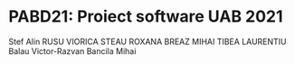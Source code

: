 # PABD21: Proiect software UAB 2021
Stef Alin
RUSU VIORICA
STEAU ROXANA
BREAZ MIHAI
TIBEA LAURENTIU
Balau Victor-Razvan
Bancila Mihai
